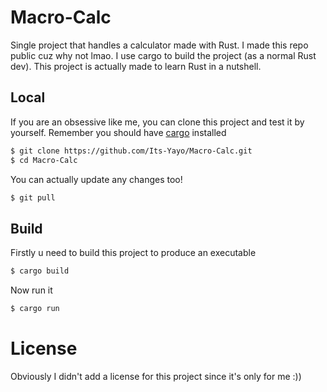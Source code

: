 # Macro-Calc

Single project that handles a calculator made with Rust. I made this repo public cuz why not lmao. I use cargo to build the project (as a normal Rust dev). This project is actually made to learn Rust in a nutshell. 

## Local 
If you are an obsessive like me, you can clone this project and test it by yourself. Remember you should have [cargo](https://crates.io/) installed 
```bash
$ git clone https://github.com/Its-Yayo/Macro-Calc.git
$ cd Macro-Calc
```

You can actually update any changes too!
```bash
$ git pull
```

## Build
Firstly u need to build this project to produce an executable
```bash
$ cargo build
```

Now run it
```bash
$ cargo run
```


# License
Obviously I didn't add a license for this project since it's only for me :))
